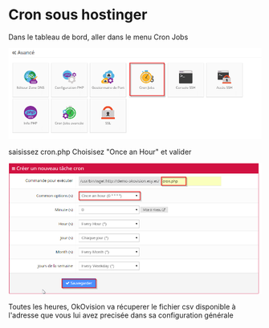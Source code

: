 # Cron sous hostinger

Dans le tableau de bord, aller dans le menu Cron Jobs

![](/wiki/hostinger/host-0180.png)

saisissez cron.php
Choisisez "Once an Hour"
et valider

![](/wiki/hostinger/host-0190.png)


Toutes les heures, OkOvision va récuperer le fichier csv disponible à l'adresse que vous lui avez precisée dans sa configuration générale